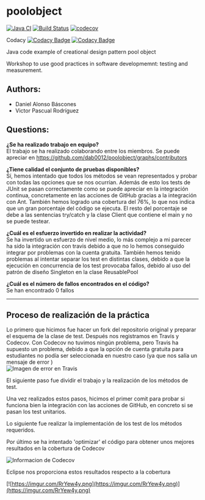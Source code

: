 # poolobject
 
[![Java CI](https://github.com/dab0012/poolobject/actions/workflows/ci.yml/badge.svg)](https://github.com/dab0012/poolobject/actions/workflows/ci.yml) [![Build Status](https://app.travis-ci.com/vpr1004/poolobject.svg?branch=master)](https://app.travis-ci.com/vpr1004/poolobject) [![codecov](https://codecov.io/gh/dab0012/poolobject/branch/master/graph/badge.svg)](https://codecov.io/gh/dab0012/poolobject)

Codacy
[![Codacy Badge](https://app.codacy.com/project/badge/Grade/0d0e504956d546738c2a4f38cf336084)](https://www.codacy.com/gh/dab0012/poolobject/dashboard?utm_source=github.com&amp;utm_medium=referral&amp;utm_content=dab0012/poolobject&amp;utm_campaign=Badge_Grade)
[![Codacy Badge](https://app.codacy.com/project/badge/Coverage/0d0e504956d546738c2a4f38cf336084)](https://www.codacy.com/gh/dab0012/poolobject/dashboard?utm_source=github.com&utm_medium=referral&utm_content=dab0012/poolobject&utm_campaign=Badge_Coverage)
 
Java code example of creational design pattern pool object
 
Workshop to use good practices in software developmemnt: testing and measurement.
 
 
## Authors:
 
- Daniel Alonso Báscones
- Victor Pascual Rodríguez
 
## Questions:
 
**¿Se ha realizado trabajo en equipo?**   
El trabajo se ha realizado colaborando entre los miembros. 
Se puede apreciar en https://github.com/dab0012/poolobject/graphs/contributors
 
 
**¿Tiene calidad el conjunto de pruebas disponibles?**   
Sí, hemos intentado que todos los métodos se vean representados y probar con todas las opciones que se nos ocurrían. 
Además de esto los tests de JUnit se pasan correctamente como se puede apreciar en la integración continua, concretamente en las acciones de GitHub gracias a la integración con Ant. 
También hemos logrado una cobertura del 76%, lo que nos indica que un gran porcentaje del código se ejecuta. El resto del porcentaje se debe a las sentencias try/catch y la clase Client que contiene el main y no se puede testear.
 
**¿Cuál es el esfuerzo invertido en realizar la actividad?**   
Se ha invertido un esfuerzo de nivel medio, lo más complejo a mi parecer ha sido la integración con travis debido a que no lo hemos conseguido integrar por problemas con la cuenta gratuita. 
También hemos tenido problemas al intentar separar los test en distintas clases, debido a que la ejecución en concurrencia de los test provocaba fallos, debido al uso del patrón de diseño Singleton en la clase ReusablePool
 
 
**¿Cuál es el número de fallos encontrados en el código?**   
Se han encontrado 0 fallos 
 
----
 
## Proceso de realización de la práctica 
 
Lo primero que hicimos fue hacer un fork del repositorio original y preparar el esquema de la clase de test.
Después nos registramos en Travis y Codecov. Con Codecov no tuvimos ningún problema, pero Travis ha supuesto un problema, debido a que la opción de cuenta gratuita para estudiantes no podía ser seleccionada en nuestro caso (ya que nos salía un mensaje de error )   
![Imagen de error en Travis ](https://imgur.com/ZMf01wa.png)  
 
El siguiente paso fue dividir el trabajo y la realización de los métodos de test.
 
Una vez realizados estos pasos, hicimos el primer comit para probar si funciona bien la integración con las acciones de GitHub, en concreto si se pasan los test unitarios.
 
Lo siguiente fue realizar la implementación de los test de los métodos requeridos.
 
Por último se ha intentado 'optimizar' el código para obtener unos mejores resultados en la cobertura de Codecov
 
![Informacion de Codecov ](https://imgur.com/lcDJbjd.png)  
 
Eclipse nos proporciona estos resultados respecto a la cobertura  
 
[![https://imgur.com/RrYew4y.png](https://imgur.com/RrYew4y.png)](https://imgur.com/RrYew4y.png)
 
 
 
 
 
 


